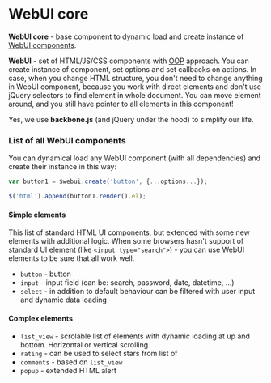 WebUI core
====

**WebUI core** - base component to dynamic load and create instance of [WebUI components](https://github.com/webui/).

**WebUI** - set of HTML/JS/CSS components with [OOP](http://en.wikipedia.org/wiki/Object-oriented_programming) approach.
You can create instance of component, set options and set callbacks on actions. In case, when you change HTML structure,
you don't need to change anything in WebUI component, because you work with direct elements and don't use jQuery selectors to
find element in whole document. You can move element around, and you still have pointer to all elements
in this component!

Yes, we use **backbone.js** (and jQuery under the hood) to simplify our life.


### List of all WebUI components

You can dynamical load any WebUI component (with all dependencies) and create their instance in this way:

```javascript
var button1 = $webui.create('button', {...options...});

$('html').append(button1.render().el);
```

#### Simple elements

This list of standard HTML UI components, but extended with some new elements with additional logic.
When some browsers hasn't support of standard UI element (like ``<input type="search">``) - you can use
WebUI elements to be sure that all work well.

 * ``button`` - button
 * ``input`` - input field (can be: search, password, date, datetime, ...)
 * ``select`` - in addition to default behaviour can be filtered with user input and dynamic data loading

#### Complex elements

 * ``list_view`` - scrolable list of elements with dynamic loading at up and bottom. Horizontal or vertical scrolling
 * ``rating`` - can be used to select stars from list of
 * ``comments`` - based on ``list_view``
 * ``popup`` - extended HTML alert
